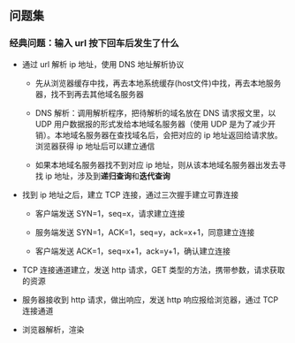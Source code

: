 ## 问题集

### 经典问题：输入 url 按下回车后发生了什么

- 通过 url 解析 ip 地址，使用 DNS 地址解析协议
    
    - 先从浏览器缓存中找，再去本地系统缓存(host文件)中找，再去本地服务器，找不到再去其他域名服务器

    - DNS 解析：调用解析程序，把待解析的域名放在 DNS 请求报文里，以 UDP 用户数据报的形式发给本地域名服务器（使用 UDP 是为了减少开销）。本地域名服务器在查找域名后，会把对应的 ip 地址返回给请求放。浏览器获得 ip 地址后可以建立通信

    - 如果本地域名服务器找不到对应 ip 地址，则从该本地域名服务器出发去寻找 ip 地址，涉及到**递归查询**和**迭代查询**

- 找到 ip 地址之后，建立 TCP 连接，通过三次握手建立可靠连接

    - 客户端发送 SYN=1，seq=x，请求建立连接

    - 服务端发送 SYN=1，ACK=1，seq=y，ack=x+1，同意建立连接

    - 客户端发送 ACK=1，seq=x+1，ack=y+1，确认建立连接

- TCP 连接通道建立，发送 http 请求，GET 类型的方法，携带参数，请求获取的资源

- 服务器接收到 http 请求，做出响应，发送 http 响应报给浏览器，通过 TCP 连接通道

- 浏览器解析，渲染